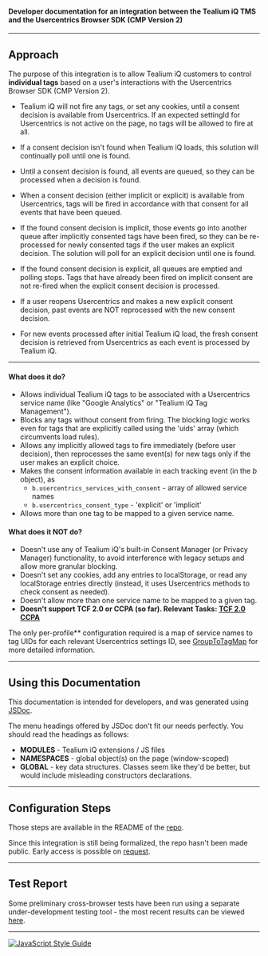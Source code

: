 #### Developer documentation for an integration between the Tealium iQ TMS and the Usercentrics Browser SDK (CMP Version 2)

----

## Approach

The purpose of this integration is to allow Tealium iQ customers to control **individual tags** based on a user's interactions with the Usercentrics Browser SDK (CMP Version 2).

 - Tealium iQ will not fire any tags, or set any cookies, until a consent decision is available from Usercentrics. If an expected settingId for Usercentrics is not active on the page, no tags will be allowed to fire at all.

 - If a consent decision isn't found when Tealium iQ loads, this solution will continually poll until one is found.

 - Until a consent decision is found, all events are queued, so they can be processed when a decision is found.

 - When a consent decision (either implicit or explicit) is available from Usercentrics, tags will be fired in accordance with that consent for all events that have been queued.

 - If the found consent decision is implicit, those events go into another queue after implicitly consented tags have been fired, so they can be re-processed for newly consented tags if the user makes an explicit decision. The solution will poll for an explicit decision until one is found.
 
 - If the found consent decision is explicit, all queues are emptied and polling stops. Tags that have already been fired on implicit consent are not re-fired when the explicit consent decision is processed.

 - If a user reopens Usercentrics and makes a new explicit consent decision, past events are NOT reprocessed with the new consent decision.
 
 - For new events processed after initial Tealium iQ load, the fresh consent decision is retrieved from Usercentrics as each event is processed by Tealium iQ.

----

#### What does it do?

 - Allows individual Tealium iQ tags to be associated with a Usercentrics service name (like "Google Analytics" or "Tealium iQ Tag Management").
 - Blocks any tags without consent from firing. The blocking logic works even for tags that are explicitly called using the 'uids' array (which circumvents load rules).
 - Allows any implicitly allowed tags to fire immediately (before user decision), then reprocesses the same event(s) for new tags only if the user makes an explicit choice.
 - Makes the consent information available in each tracking event (in the _b_ object), as 
   - `b.usercentrics_services_with_consent` - array of allowed service names
   - `b.usercentrics_consent_type` - 'explicit' or 'implicit'
 - Allows more than one tag to be mapped to a given service name.

#### What does it NOT do?

 - Doesn't use any of Tealium iQ's built-in Consent Manager (or Privacy Manager) functionality, to avoid interference with legacy setups and allow more granular blocking.
 - Doesn't set any cookies, add any entries to localStorage, or read any localStorage entries directly (instead, it uses Usercentrics methods to check consent as needed).
 - Doesn't allow more than one service name to be mapped to a given tag.
 - **Doesn't support TCF 2.0 or CCPA (so far). Relevant Tasks: [TCF 2.0](https://tealium.atlassian.net/browse/CMPI-14) [CCPA](https://tealium.atlassian.net/browse/CMPI-18)**

The only per-profile** configuration required is a map of service names to tag UIDs for each relevant Usercentrics settings ID, see [GroupToTagMap](https://jaquith.github.io/usercentrics-integration-v2/global.html#GroupToTagMap) for more detailed information.

----

## Using this Documentation

This documentation is intended for developers, and was generated using [JSDoc](https://jsdoc.app/).

The menu headings offered by JSDoc don't fit our needs perfectly.  You should read the headings as follows:

  - **MODULES** - Tealium iQ extensions / JS files
  - **NAMESPACES** - global object(s) on the page (window-scoped)
  - **GLOBAL** -  key data structures.  Classes seem like they'd be better, but would include misleading constructors declarations.

----

## Configuration Steps

Those steps are available in the README of the [repo](https://github.com/jaquith/usercentrics-v2-integration). 

Since this integration is still being formalized, the repo hasn't been made public. Early access is possible on [request](mailto:julian.llorente@tealium.com).

----

## Test Report

Some preliminary cross-browser tests have been run using a separate under-development testing tool - the most recent results can be viewed [here](https://jaquith.github.io/usercentrics-v2-integration/integration-test-report).

----

[![JavaScript Style Guide](https://cdn.rawgit.com/standard/standard/master/badge.svg)](https://github.com/standard/standard)
